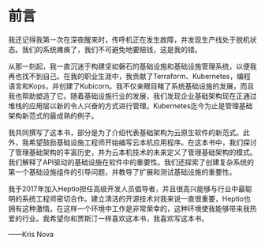 # 前言

我还记得我第一次在深夜醒来时，传呼机正在发生故障，并发现生产线处于脱机状态。我们的系统瘫痪了，我们不可避免地要赔钱，这是我的错。

从那一刻起，我一直沉迷于构建坚如磐石的基础设施和基础设施管理系统，以便我再也找不到自己。在我的职业生涯中，我贡献了Terraform、Kubernetes，编程语言和Kops，并创建了Kubicorn。我不仅亲眼目睹了系统基础设施的发展，而且我也帮助塑造了它。随着基础设施行业的发展，我们发现企业基础架构现在正通过堆栈的应用层以新的令人兴奋的方式进行管理。Kubernetes迄今为止是管理基础架构新范式的最成熟的例子。

我共同撰写了这本书，部分是为了介绍代表基础架构为云原生软件的新范式。此外，我希望鼓励基础设施工程师开始编写云本机应用程序。在这本书中，我们探讨了管理基础架构的丰富历史，并为云本机技术的未来定义了管理基础架构的模式。我们解释了API驱动的基础设施在软件中的重要性。我们还探索了创建复杂系统的第一个基础设施组件的引导问题，并教导了扩展和测试基础设施的重要性。

我于2017年加入Heptio担任高级开发人员倡导者，并且很高兴能够与行业中最聪明的系统工程师密切合作。建立清洁的开源技术对我来说一直很重要，Heptio也拥有这种激情。在这样一个环境中工作是非常荣幸的，这种环境使我能够带来我热爱的行业。我希望你和贾斯汀一样喜欢这本书，我喜欢写这本书。

——Kris Nova